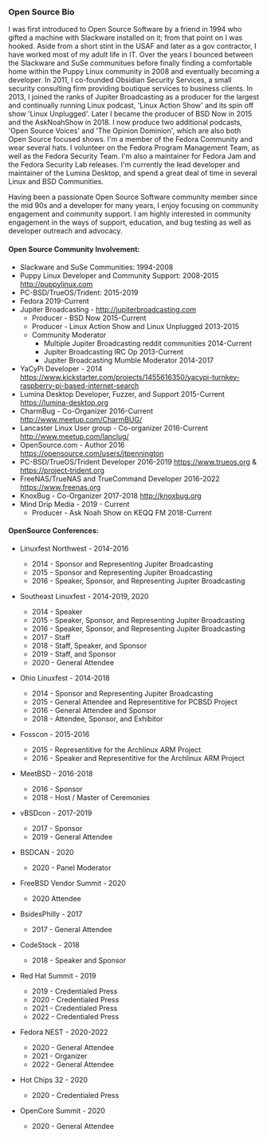 ### Open Source Bio

I was first introduced to Open Source Software by a friend in 1994 who gifted a machine with Slackware installed on it; from that point on I was hooked.  Aside from a short stint in the USAF and later as a gov contractor, I have worked most of my adult life in IT.  Over the years I bounced between the Slackware and SuSe communitues before finally finding a comfortable home within the Puppy Linux community in 2008 and eventually becoming a developer.  In 2011, I co-founded Obsidian Security Services, a small security consulting firm providing boutique services to business clients.  In 2013, I joined the ranks of Jupiter Broadcasting as a producer for the largest and continually running Linux podcast, 'Linux Action Show' and its spin off show 'Linux Unplugged'.  Later I became the producer of BSD Now in 2015 and the AskNoahShow in 2018.  I now produce two additional podcasts, 'Open Source Voices' and 'The Opinion Dominion', which are also both Open Source focused shows.  I'm a member of the Fedora Community and wear several hats. I volunteer on the Fedora Program Management Team, as well as the Fedora Security Team.  I'm also a maintainer for Fedora Jam and the Fedora Security Lab releases.  I'm currently the lead developer and maintainer of the Lumina Desktop, and spend a great deal of time in several Linux and BSD Communities. 

Having been a passionate Open Source Software community member since the mid 90s and a developer for many years, I enjoy focusing on community engagement and community support. I am highly interested in community engagement in the ways of support, education, and bug testing as well as developer outreach and advocacy.


#### Open Source Community Involvement:

+ Slackware and SuSe Communities: 1994-2008
+ Puppy Linux Developer and Community Support: 2008-2015 http://puppylinux.com	
+ PC-BSD/TrueOS/Trident: 2015-2019
+ Fedora 2019-Current
+ Jupiter Broadcasting - http://jupiterbroadcasting.com
    + Producer - BSD Now 2015-Current
    + Producer - Linux Action Show and Linux Unplugged 2013-2015 
    + Community Moderator
        + Multiple Jupiter Broadcasting reddit communities 2014-Current
        + Jupiter Broadcasting IRC Op 2013-Current
        + Jupiter Broadcasting Mumble Moderator 2014-2017
+ YaCyPi Developer - 2014 https://www.kickstarter.com/projects/1455616350/yacypi-turnkey-raspberry-pi-based-internet-search
+ Lumina Desktop Developer, Fuzzer, and Support 2015-Current https://lumina-desktop.org
+ CharmBug - Co-Organizer 2016-Current http://www.meetup.com/CharmBUG/
+ Lancaster Linux User group - Co-organizer 2016-Current http://www.meetup.com/lanclug/
+ OpenSource.com - Author 2016 https://opensource.com/users/jtpennington
+ PC-BSD/TrueOS/Trident Developer 2016-2019 https://www.trueos.org & https://project-trident.org
+ FreeNAS/TrueNAS and TrueCommand Developer 2016-2022 https://www.freenas.org
+ KnoxBug - Co-Organizer 2017-2018 http://knoxbug.org
+ Mind Drip Media - 2019 - Current
    + Producer - Ask Noah Show on KEQQ FM 2018-Current

#### OpenSource Conferences:

 + Linuxfest Northwest - 2014-2016
    + 2014 - Sponsor and Representing Jupiter Broadcasting
    + 2015 - Sponsor and Representing Jupiter Broadcasting
    + 2016 - Speaker, Sponsor, and Representing Jupiter Broadcasting
 + Southeast Linuxfest - 2014-2019, 2020
    + 2014 - Speaker
    + 2015 - Speaker, Sponsor, and Representing Jupiter Broadcasting
    + 2016 - Speaker, Sponsor, and Representing Jupiter Broadcasting
    + 2017 - Staff
    + 2018 - Staff, Speaker, and Sponsor
    + 2019 - Staff, and Sponsor
    + 2020 - General Attendee

 + Ohio Linuxfest - 2014-2018
    + 2014 - Sponsor and Representing Jupiter Broadcasting
    + 2015 - General Attendee and Representitive for PCBSD Project
    + 2016 - General Attendee and Sponsor
    + 2018 - Attendee, Sponsor, and Exhibitor
 + Fosscon - 2015-2016
    + 2015 - Representitive for the Archlinux ARM Project
    + 2016 - Speaker and Representitive for the Archlinux ARM Project    
 + MeetBSD - 2016-2018
    + 2016 - Sponsor
    + 2018 - Host / Master of Ceremonies
 + vBSDcon - 2017-2019
    + 2017 - Sponsor
    + 2019 - General Attendee
 + BSDCAN - 2020
    + 2020 - Panel Moderator
 + FreeBSD Vendor Summit - 2020
    + 2020 Attendee
 + BsidesPhilly - 2017
    + 2017 - General Attendee
 + CodeStock - 2018
    + 2018 - Speaker and Sponsor
 + Red Hat Summit - 2019 
    + 2019 - Credentialed Press
    + 2020 - Credentialed Press
    + 2021 - Credentialed Press
    + 2022 - Credentialed Press
 + Fedora NEST - 2020-2022
    + 2020 - General Attendee
    + 2021 - Organizer
    + 2022 - General Attendee
 + Hot Chips 32 - 2020
    + 2020 - Credentialed Press
+ OpenCore Summit - 2020
    + 2020 - General Attendee
